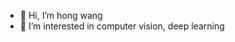 - 👋 Hi, I’m hong wang
- 👀 I’m interested in computer vision, deep learning

<!---
hongax/hongax is a ✨ special ✨ repository because its `README.md` (this file) appears on your GitHub profile.
You can click the Preview link to take a look at your changes.
--->
